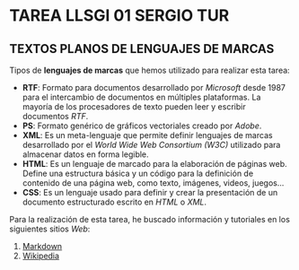 # TAREA LLSGI 01 SERGIO TUR

## TEXTOS PLANOS DE LENGUAJES DE MARCAS

Tipos de **lenguajes de marcas** que hemos utilizado para realizar esta tarea:

+ **RTF**: Formato para documentos desarrollado por *Microsoft* desde 1987 para el intercambio de documentos en múltiples plataformas. La mayoría de los procesadores de texto pueden leer y escribir documentos *RTF*.
+ **PS**: Formato genérico de gráficos vectoriales creado por *Adobe*.
+ **XML**: Es un meta-lenguaje que permite definir lenguajes de marcas desarrollado por el *World Wide Web Consortium (W3C)* utilizado para almacenar datos en forma legible.
+ **HTML**: Es un lenguaje de marcado para la elaboración de páginas web. Define una estructura básica y un código para la definición de contenido de una página web, como texto, imágenes, videos, juegos...
+ **CSS**: Es un lenguaje usado para definir y crear la presentación de un documento estructurado escrito en *HTML* o *XML*.

Para la realización de esta tarea, he buscado información y tutoriales en los siguientes sitios *Web*:

1. [Markdown](https://www.arturogoga.com/tutorial-markdown-manera-simple-de-crear-texto-con-formato-especiales/)
2. [Wikipedia](https://es.wikipedia.org/wiki/Wikipedia:Portada)
